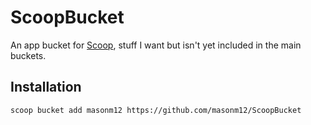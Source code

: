 # ScoopBucket

An app bucket for [Scoop](http://scoop.sh), stuff I want but isn't yet included in the main buckets.

## Installation
	scoop bucket add masonm12 https://github.com/masonm12/ScoopBucket
